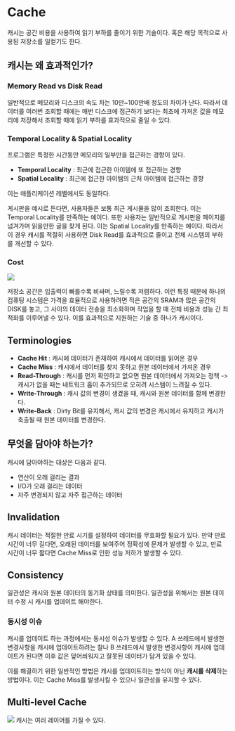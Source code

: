 # Cache
캐시는 공간 비용을 사용하여 읽기 부하를 줄이기 위한 기술이다. 혹은 해당 목적으로 사용된 저장소를 일컫기도 한다. 

## 캐시는 왜 효과적인가?

### Memory Read vs Disk Read
일반적으로 메모리와 디스크의 속도 차는 10만~100만배 정도의 차이가 난다. 따라서 데이터를 여러번 조회할 때에는 매번 디스크에 접근하기 보다는 최초에 가져온 값을 메모리에 저장해서 조회할 때에 읽기 부하를 효과적으로 줄일 수 있다.

### Temporal Locality & Spatial Locality
프로그램은 특정한 시간동안 메모리의 일부만을 접근하는 경향이 있다.

* **Temporal Locality** : 최근에 접근한 아이템에 또 접근하는 경향
* **Spatial Locality** : 최근에 접근한 아이템의 근처 아이템에 접근하는 경향

이는 애플리케이션 레벨에서도 동일하다.

게시판을 예시로 든다면, 사용자들은 보통 최근 게시물을 많이 조회한다. 이는 Temporal Locality를 만족하는 예이다. 또한 사용자는 일반적으로 게시판을 페이지를 넘겨가며 읽을만한 글을 찾게 된다. 이는 Spatial Locality를 만족하는 예이다. 따라서 이 경우 캐시를 적절히 사용하면 Disk Read를 효과적으로 줄이고 전체 시스템의 부하를 개선할 수 있다.

### Cost
![](https://i.imgur.com/h0ChnAp.png)

저장소 공간은 입출력이 빠를수록 비싸며, 느릴수록 저렴하다. 이런 특징 때문에 하나의 컴퓨팅 시스템은 가격을 효율적으로 사용하려면 적은 공간의 SRAM과 많은 공간의 DISK를 놓고, 그 사이의 데이터 전송을 최소화하며 작업을 할 때 전체 비용과 성능 간 최적화를 이루어낼 수 있다. 이를 효과적으로 지원하는 기술 중 하나가 캐시이다.

## Terminologies
* **Cache Hit** : 캐시에 데이터가 존재하여 캐시에서 데이터를 읽어온 경우
* **Cache Miss** : 캐시에서 데이터를 찾지 못하고 원본 데이터에서 가져온 경우
* **Read-Through** : 캐시를 먼저 확인하고 없으면 원본 데이터에서 가져오는 정책 -> 캐시가 없을 때는 네트워크 홉이 추가되므로 오히려 시스템이 느려질 수 있다.
* **Write-Through** : 캐시 값의 변경이 생겼을 때, 캐시와 원본 데이터를 함께 변경한다.
* **Write-Back** : Dirty Bit를 유지해서, 캐시 값의 변경은 캐시에서 유지하고 캐시가 축출될 때 원본 데이터를 변경한다.

## 무엇을 담아야 하는가?
캐시에 담아야하는 대상은 다음과 같다.
* 연산이 오래 걸리는 결과
* I/O가 오래 걸리는 데이터
* 자주 변경되지 않고 자주 접근하는 데이터

## Invalidation
캐시 데이터는 적절한 만료 시기를 설정하여 데이터를 무효화할 필요가 있다.
만약 만료 시간이 너무 길다면, 오래된 데이터를 보여주어 정확성에 문제가 발생할 수 있고, 만료 시간이 너무 짧다면 Cache Miss로 인한 성능 저하가 발생할 수 있다.

## Consistency
일관성은 캐시와 원본 데이터의 동기화 상태를 의미한다. 일관성을 위해서는 원본 데이터 수정 시 캐시를 업데이트 해야한다.

### 동시성 이슈
캐시를 업데이트 하는 과정에서는 동시성 이슈가 발생할 수 있다. A 쓰레드에서 발생한 변경사항을 캐시에 업데이트하려는 찰나 B 쓰레드에서 발생한 변경사항이 캐시에 업데이트가 된다면 이후 값은 덮어씌워지고 잘못된 데이터가 담겨 있을 수 있다.

이를 해결하기 위한 일반적인 방법은 캐시를 업데이트하는 방식이 아닌 **캐시를 삭제**하는 방법이다. 이는 Cache Miss를 발생시킬 수 있으나 일관성을 유지할 수 있다.

## Multi-level Cache
![](https://i.imgur.com/jaEua0h.png)
캐시는 여러 레이어를 가질 수 있다.